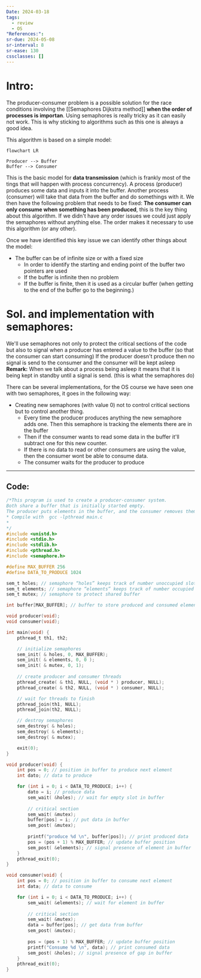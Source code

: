 ```yaml
---
Date: 2024-03-18
tags:
  - review
  - OS
"References:": 
sr-due: 2024-05-08
sr-interval: 8
sr-ease: 130
cssclasses: []
---
```

# Intro: 
The producer-consumer problem is a possible solution for the race conditions involving the [[Semaphores Dijkstra method]] **when the order of processes is importan**. Using semaphores is really tricky as it can easily not work. This is why sticking to algorithms such as this one is always a good idea.

This algorithm is based on a simple model: 

```mermaid
flowchart LR

Producer --> Buffer
Buffer --> Consumer

```

This is the basic model for **data transmission** (which is frankly most of the tings that will happen with process concurrency). A process (producer) produces some data and inputs it into the buffer. Another process (consumer) will take that data from the buffer and do somethings with it. We then have the following problem that needs to be fixed: **The consumer can only consume when something has been produced**, this is the key thing about this algorithm. If we didn't have any order issues we could just apply the semaphores without anything else. The order makes it necessary to use this algorithm (or any other).

Once we have identified this key issue we can identify other things about the model: 
+ The buffer can be of infinite size or with a fixed size
	+ In order to identify the starting and ending point of the buffer two pointers are used
	+ If the buffer is infinite then no problem
	+ If the buffer is finite, then it is used as a circular buffer (when getting to the end of the buffer go to the beginning.)

# Sol. and implementation with semaphores: 
We'll use semaphores not only to protect the critical sections of the code but also to signal when a producer has entered a value to the buffer (so that the consumer can start consuming)
If the producer doesn't produce then no signal is send to the consumer and the consumer will be kept asleep
**Remark:** When we talk about a process being asleep it means that it is being kept in standby until a signal is send. (this is what the semaphores do) 

There can be several implementations, for the OS course we have seen one with two semaphores, it goes in the following way: 
+ Creating new semaphores (with value 0) not to control critical sections but to control another thing. 
	+ Every time the producer produces anything the new semaphore adds one. Then this semaphore is tracking the elements there are in the buffer
	+ Then if the consumer wants to read some data in the buffer it'll subtract one for this new counter.
	+ If there is no data to read or other consumers are using the value, then the consumer wont be able to consume data. 
	+ The consumer waits for the producer to produce
---
## Code:  

```C
/*This program is used to create a producer-consumer system.
Both share a buffer that is initially started empty.
The producer puts elements in the buffer, and the consumer removes them. If the buffer becomes full, the producer must stop producing. If the buffer becomes empty, the consumer must stop consuming.
* Compile with  gcc -lpthread main.c
* 
*/
#include <unistd.h>
#include <stdio.h>
#include <stdlib.h>
#include <pthread.h>
#include <semaphore.h>

#define MAX_BUFFER 256
#define DATA_TO_PRODUCE 1024

sem_t holes; // semaphore “holes” keeps track of number unoccupied slots in the buffer at any given time 
sem_t elements; // semaphore “elements” keeps track of number occupied slots. 
sem_t mutex; // semaphore to protect shared buffer

int buffer[MAX_BUFFER]; // buffer to store produced and consumed elements

void producer(void);
void consumer(void);

int main(void) {
    pthread_t th1, th2;

    // initialize semaphores
    sem_init( & holes, 0, MAX_BUFFER);
    sem_init( & elements, 0, 0 );
    sem_init( & mutex, 0, 1);
  
    // create producer and consumer threads
    pthread_create( & th1, NULL, (void * ) producer, NULL);
    pthread_create( & th2, NULL, (void * ) consumer, NULL);

    // wait for threads to finish
    pthread_join(th1, NULL);
    pthread_join(th2, NULL);

    // destroy semaphores
    sem_destroy( & holes);
    sem_destroy( & elements);
    sem_destroy( & mutex);

    exit(0);
}

void producer(void) {
    int pos = 0; // position in buffer to produce next element
    int dato; // data to produce

    for (int i = 0; i < DATA_TO_PRODUCE; i++) {
        dato = i; // produce data
        sem_wait( &holes); // wait for empty slot in buffer
      
        // critical section
        sem_wait( &mutex); 
        buffer[pos] = i; // put data in buffer
        sem_post( &mutex); 
      
        printf("produce %d \n", buffer[pos]); // print produced data
        pos = (pos + 1) % MAX_BUFFER; // update buffer position
        sem_post( &elements); // signal presence of element in buffer
    }
    pthread_exit(0);
}

void consumer(void) {
    int pos = 0; // position in buffer to consume next element
    int data; // data to consume

    for (int i = 0; i < DATA_TO_PRODUCE; i++) {
        sem_wait( &elements); // wait for element in buffer
      
        // critical section
        sem_wait( &mutex); 
        data = buffer[pos]; // get data from buffer
        sem_post( &mutex);
      
        pos = (pos + 1) % MAX_BUFFER; // update buffer position
        printf("Consume %d \n", data); // print consumed data
        sem_post( &holes); // signal presence of gap in buffer
    }
    pthread_exit(0);
}

```


